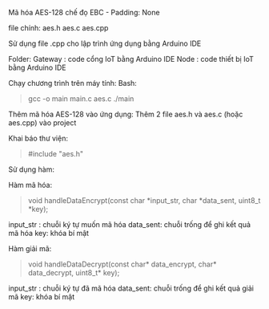 Mã hóa AES-128 chế đọ EBC - Padding: None

file chính: 
aes.h
aes.c
aes.cpp 

Sử dụng file .cpp cho lập trình ứng dụng bằng Arduino IDE

Folder:
Gateway : code cổng IoT bằng Arduino IDE
Node : code thiết bị IoT bằng Arduino IDE

Chạy chương trình trên máy tính:
Bash:
> gcc -o main main.c aes.c
>./main

Thêm mã hóa AES-128 vào ứng dụng:
Thêm 2 file aes.h và aes.c (hoặc aes.cpp) vào project

Khai báo thư viện:
 
> #include "aes.h"

Sử dụng hàm:

Hàm mã hóa:

> void handleDataEncrypt(const char *input_str, char *data_sent, uint8_t *key);

input_str : chuỗi ký tự muốn mã hóa
data_sent: chuỗi trống để ghi kết quả mã hóa
key: khóa bí mật

Hàm giải mã:

> void handleDataDecrypt(const char* data_encrypt, char* data_decrypt, uint8_t* key);

input_str : chuỗi ký tự đã mã hóa
data_sent: chuỗi trống để ghi kết quả giải mã
key: khóa bí mật